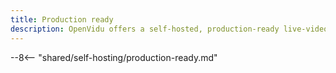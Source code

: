 ```yaml
---
title: Production ready
description: OpenVidu offers a self-hosted, production-ready live-video platform with advanced capabilities, including performance, scalability, fault tolerance and observability.
---
```


--8<-- "shared/self-hosting/production-ready.md"